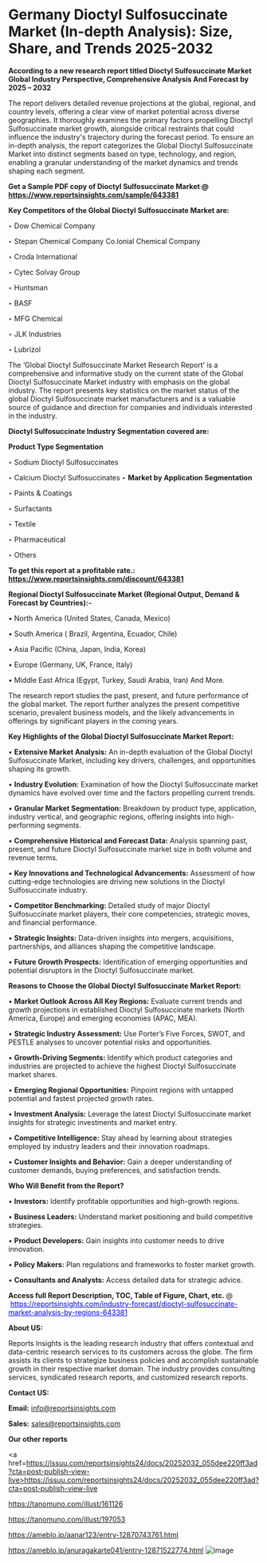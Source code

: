 # Germany Dioctyl Sulfosuccinate Market (In-depth Analysis): Size, Share, and Trends 2025-2032

<strong>According to a new research report titled Dioctyl Sulfosuccinate Market Global Industry Perspective, Comprehensive Analysis And Forecast by 2025 – 2032</strong>

The report delivers detailed revenue projections at the global, regional, and country levels, offering a clear view of market potential across diverse geographies. It thoroughly examines the primary factors propelling Dioctyl Sulfosuccinate market growth, alongside critical restraints that could influence the industry's trajectory during the forecast period. To ensure an in-depth analysis, the report categorizes the Global Dioctyl Sulfosuccinate Market into distinct segments based on type, technology, and region, enabling a granular understanding of the market dynamics and trends shaping each segment.

<strong>Get a Sample PDF copy of Dioctyl Sulfosuccinate Market </strong><strong>@<a href=https://www.reportsinsights.com/sample/643381 style=color:#0000ff;> https://www.reportsinsights.com/sample/643381</a></strong></font>

<strong>Key Competitors of the Global Dioctyl Sulfosuccinate Market are:</strong>

‣ Dow Chemical Company

‣ Stepan Chemical Company
 Co.lonial Chemical Company

‣ Croda International

‣ Cytec Solvay Group

‣ Huntsman

‣ BASF

‣ MFG Chemical

‣ JLK Industries

‣ Lubrizol

The ‘Global Dioctyl Sulfosuccinate Market Research Report’ is a comprehensive and informative study on the current state of the Global Dioctyl Sulfosuccinate Market industry with emphasis on the global industry. The report presents key statistics on the market status of the global Dioctyl Sulfosuccinate market manufacturers and is a valuable source of guidance and direction for companies and individuals interested in the industry.

<strong>Dioctyl Sulfosuccinate Industry Segmentation covered are:</strong>

<strong>Product Type Segmentation</strong>

‣ Sodium Dioctyl Sulfosuccinates

‣ Calcium Dioctyl Sulfosuccinates
‣ 
<strong>Market by Application Segmentation</strong>

‣ Paints & Coatings

‣ Surfactants

‣ Textile

‣ Pharmaceutical

‣ Others

<strong>To get this report at a profitable rate.: <a href=https://www.reportsinsights.com/discount/643381 style=color:#0000ff;>https://www.reportsinsights.com/discount/643381</a></strong></font>

<strong>Regional Dioctyl Sulfosuccinate Market (Regional Output, Demand &amp; Forecast by Countries):-</strong>

• North America (United States, Canada, Mexico)

• South America ( Brazil, Argentina, Ecuador, Chile)

• Asia Pacific (China, Japan, India, Korea)

• Europe (Germany, UK, France, Italy)

• Middle East Africa (Egypt, Turkey, Saudi Arabia, Iran) And More.

The research report studies the past, present, and future performance of the global market. The report further analyzes the present competitive scenario, prevalent business models, and the likely advancements in offerings by significant players in the coming years.

<strong>Key Highlights of the Global Dioctyl Sulfosuccinate Market Report:</strong>

• <strong>Extensive Market Analysis:</strong> An in-depth evaluation of the Global Dioctyl Sulfosuccinate Market, including key drivers, challenges, and opportunities shaping its growth.

• <strong>Industry Evolution:</strong> Examination of how the Dioctyl Sulfosuccinate market dynamics have evolved over time and the factors propelling current trends.

• <strong>Granular Market Segmentation:</strong> Breakdown by product type, application, industry vertical, and geographic regions, offering insights into high-performing segments.

• <strong>Comprehensive Historical and Forecast Data:</strong> Analysis spanning past, present, and future Dioctyl Sulfosuccinate market size in both volume and revenue terms.

• <strong>Key Innovations and Technological Advancements:</strong> Assessment of how cutting-edge technologies are driving new solutions in the Dioctyl Sulfosuccinate industry.

• <strong>Competitor Benchmarking:</strong> Detailed study of major Dioctyl Sulfosuccinate market players, their core competencies, strategic moves, and financial performance.

• <strong>Strategic Insights:</strong> Data-driven insights into mergers, acquisitions, partnerships, and alliances shaping the competitive landscape.

• <strong>Future Growth Prospects:</strong> Identification of emerging opportunities and potential disruptors in the Dioctyl Sulfosuccinate market.

<strong>Reasons to Choose the Global Dioctyl Sulfosuccinate Market Report:</strong>

• <strong>Market Outlook Across All Key Regions:</strong> Evaluate current trends and growth projections in established Dioctyl Sulfosuccinate markets (North America, Europe) and emerging economies (APAC, MEA).

• <strong>Strategic Industry Assessment:</strong> Use Porter’s Five Forces, SWOT, and PESTLE analyses to uncover potential risks and opportunities.

• <strong>Growth-Driving Segments:</strong> Identify which product categories and industries are projected to achieve the highest Dioctyl Sulfosuccinate market shares.

• <strong>Emerging Regional Opportunities:</strong> Pinpoint regions with untapped potential and fastest projected growth rates.

• <strong>Investment Analysis:</strong> Leverage the latest Dioctyl Sulfosuccinate market insights for strategic investments and market entry.

• <strong>Competitive Intelligence:</strong> Stay ahead by learning about strategies employed by industry leaders and their innovation roadmaps.

• <strong>Customer Insights and Behavior:</strong> Gain a deeper understanding of customer demands, buying preferences, and satisfaction trends.

<strong>Who Will Benefit from the Report?</strong>

• <strong>Investors:</strong> Identify profitable opportunities and high-growth regions.

• <strong>Business Leaders:</strong> Understand market positioning and build competitive strategies.

• <strong>Product Developers:</strong> Gain insights into customer needs to drive innovation.

• <strong>Policy Makers:</strong> Plan regulations and frameworks to foster market growth.

• <strong>Consultants and Analysts:</strong> Access detailed data for strategic advice.
</ul>
<strong>Access full Report Description, TOC, Table of Figure, Chart, etc. </strong>@  <a href=https://reportsinsights.com/industry-forecast/dioctyl-sulfosuccinate-market-analysis-by-regions-643381 style=color:#0000ff;>https://reportsinsights.com/industry-forecast/dioctyl-sulfosuccinate-market-analysis-by-regions-643381</a></font>

<strong><strong>About US</strong>:</strong>

Reports Insights is the leading research industry that offers contextual and data-centric research services to its customers across the globe. The firm assists its clients to strategize business policies and accomplish sustainable growth in their respective market domain. The industry provides consulting services, syndicated research reports, and customized research reports.

<strong>Contact US:</strong>

<p class=""""><b>Email:</b> <a href=mailto:info@reportsinsights.com>info@reportsinsights.com</a></p>
<p class=""""><b>Sales:</b> <a href=mailto:sales@reportsinsights.com>sales@reportsinsights.com</a></p>

<strong>Our other reports</strong>

<a href=https://issuu.com/reportsinsights24/docs/20252032_055dee220ff3ad?cta=post-publish-view-live>https://issuu.com/reportsinsights24/docs/20252032_055dee220ff3ad?cta=post-publish-view-live</a>

<a href=https://tanomuno.com/illust/161126>https://tanomuno.com/illust/161126</a>

<a href=https://tanomuno.com/illust/197053>https://tanomuno.com/illust/197053</a>

<a href=https://ameblo.jp/aanar123/entry-12870743761.html>https://ameblo.jp/aanar123/entry-12870743761.html</a>

<a href=https://ameblo.jp/anuragakarte041/entry-12871522774.html>https://ameblo.jp/anuragakarte041/entry-12871522774.html</a>
![image](https://github.com/user-attachments/assets/76eb7142-c3ea-4028-b2d1-e21308a7962d)
